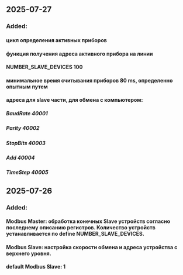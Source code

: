 
## 2025-07-27

### Added:

#### цикл определения активных приборов 

#### функция получения адреса активного прибора на линии

#### NUMBER_SLAVE_DEVICES 100

#### минимальное время считывания приборов 80 ms, определенно опытным путем

#### адреса для slave части, для обмена с компьютером:
   ##### BaudRate 40001
   ##### Parity   40002
   ##### StopBits 40003
   ##### Add      40004
   ##### TimeStep 40005


## 2025-07-26

### Added:

#### Modbus Master: обработка конечных Slave устройств согласно последнему описанию регистров. Количество устройств устанавливается по define NUMBER_SLAVE_DEVICES.

#### Modbus Slave: настройка скорости обмена и адреса устройства c верхнего уровня. 

#### default Modbus Slave: 1 